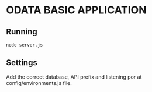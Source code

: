 # ODATA BASIC APPLICATION

## Running

```npm install
node server.js
```

## Settings

Add the correct database, API prefix and listening por at config/environments.js file.